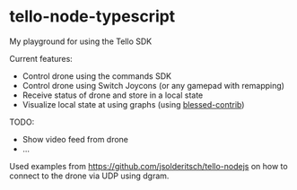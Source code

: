 # tello-node-typescript

My playground for using the Tello SDK

Current features:

- Control drone using the commands SDK
- Control drone using Switch Joycons (or any gamepad with remapping)
- Receive status of drone and store in a local state
- Visualize local state at using graphs (using [blessed-contrib](https://github.com/yaronn/blessed-contrib))

TODO:

- Show video feed from drone
- ...

Used examples from https://github.com/jsolderitsch/tello-nodejs on how to connect to the drone via UDP using dgram.
